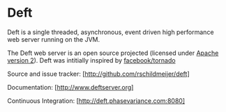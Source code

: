 # Deft
Deft is a single threaded, asynchronous, event driven high performance web server running on the JVM.

The Deft web server is an open source projected (licensed under [Apache version 2]). Deft was intitially inspired by [facebook/tornado]

Source and issue tracker: [http://github.com/rschildmeijer/deft]
 
Documentation: [http://www.deftserver.org]

Continuous Integration: [http://deft.phasevariance.com:8080]

[Apache version 2]: http://www.apache.org/licenses/LICENSE-2.0.html
[facebook/tornado]: http://github.com/facebook/tornado
[http://github.com/rschildmeijer/deft]: http://github.com/rschildmeijer/deft
[http://www.deftserver.org]: http://www.deftserver.org
[http://deft.phasevariance.com:8080]: http://deft.phasevariance.com:8080/
